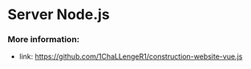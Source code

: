 # Server Node.js
### More information:
- link: https://github.com/1ChaLLengeR1/construction-website-vue.js
